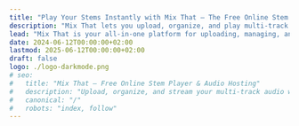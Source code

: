 ```yaml
---
title: "Play Your Stems Instantly with Mix That — The Free Online Stem Player"
description: "Mix That lets you upload, organize, and play multi-track audio (stems) in your browser. Host, transcode, and stream your music with ease using our customizable, embeddable web player."
lead: "Mix That is your all-in-one platform for uploading, managing, and streaming multi-track audio. Instantly play your stems with our powerful, customizable stem player — perfect for musicians, producers, and creators. Host your audio, transcode for streaming, and embed the stem player anywhere. Free, fast, and easy."
date: 2024-06-12T00:00:00+02:00
lastmod: 2025-06-12T00:00:00+02:00
draft: false
logo: ./logo-darkmode.png
# seo:
#   title: "Mix That — Free Online Stem Player & Audio Hosting"
#   description: "Upload, organize, and stream your multi-track audio with Mix That. Play stems in your browser, embed the player, and share your music instantly."
#   canonical: "/"
#   robots: "index, follow"
---
```

